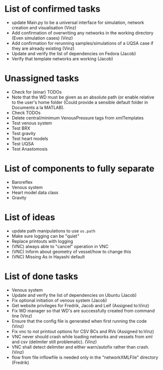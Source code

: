 # List of confirmed tasks
* update Main.py to be a universal interface for simulation, network creation and visualisation (Vinz)
* Add confirmation of overwriting any networks in the working directory (Even simulation cases)  (Vinz)
* Add confirmation for rerunning samples/simulations of a UQSA case if they are already existing (Vinz)
* Update and verify the list of dependencies on Fedora (Jacob)
* Verify that template networks are working (Jacob)

# Unassigned tasks
* Check for (einar) TODOs
* Note that the WD must be given as an absolute path (or enable relative to the user's home folder (Could provide a sensible default folder in Documents a la MATLAB).
* Check TODOs
* Delete central/minimum VenousPressure tags from xmlTemplates
* Test venous system
* Test BRX
* Test gravity
* Test heart models
* Test UQSA
* Test Anastomosis

# List of components to fully separate
* Baroreflex
* Venous system
* Heart model data class
* Gravity

# List of ideas
* update path manipulations to use `os.path` 
* Make sure logging can be "quiet"
* Replace printouts with logging 
* (VNC) always able to "cancel" operation in VNC
* (VNC) Inform about geometry of vessel/how to change this
* (VNC) Missing As in Hayashi default


# List of done tasks
* Venous system
* Update and verify the list of dependencies on Ubuntu (Jacob)
* Fix optional initiation of venous system (Jacob)
* Get website privileges for Fredrik, Jacob and Leif (Assigned to:Vinz)
* Fix WD manager so that WD's are successfully created from command line (Vinz)
* Ensure that the config file is generated when first running the code (Vinz)
* Fix vnc to not printout options for CSV BCs and RVs (Assigned to:Vinz)
* VNC never should crash while loading networks and vessels from xml and csv (delimiter still problematic). (Vinz)
* VNC shall detect delimiter and either warn/autofix rather than crash. (Vinz)
* flow from file inflowfile is needed only in the "networkXMLFile" directory (Fredrik)
